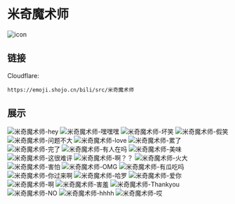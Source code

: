 # 米奇魔术师
![icon](https://emoji.shojo.cn/bili/src/米奇魔术师/icon.png)
## 链接
Cloudflare:
```
https://emoji.shojo.cn/bili/src/米奇魔术师
```
## 展示
![米奇魔术师-hey](https://emoji.shojo.cn/bili/src/米奇魔术师/米奇魔术师-hey.png)
![米奇魔术师-嘿嘿嘿](https://emoji.shojo.cn/bili/src/米奇魔术师/米奇魔术师-嘿嘿嘿.png)
![米奇魔术师-坏笑](https://emoji.shojo.cn/bili/src/米奇魔术师/米奇魔术师-坏笑.png)
![米奇魔术师-假笑](https://emoji.shojo.cn/bili/src/米奇魔术师/米奇魔术师-假笑.png)
![米奇魔术师-问题不大](https://emoji.shojo.cn/bili/src/米奇魔术师/米奇魔术师-问题不大.png)
![米奇魔术师-love](https://emoji.shojo.cn/bili/src/米奇魔术师/米奇魔术师-love.png)
![米奇魔术师-累了](https://emoji.shojo.cn/bili/src/米奇魔术师/米奇魔术师-累了.png)
![米奇魔术师-完了](https://emoji.shojo.cn/bili/src/米奇魔术师/米奇魔术师-完了.png)
![米奇魔术师-有人在吗](https://emoji.shojo.cn/bili/src/米奇魔术师/米奇魔术师-有人在吗.png)
![米奇魔术师-美味](https://emoji.shojo.cn/bili/src/米奇魔术师/米奇魔术师-美味.png)
![米奇魔术师-这很难评](https://emoji.shojo.cn/bili/src/米奇魔术师/米奇魔术师-这很难评.png)
![米奇魔术师-啊？？](https://emoji.shojo.cn/bili/src/米奇魔术师/米奇魔术师-啊？？.png)
![米奇魔术师-火大](https://emoji.shojo.cn/bili/src/米奇魔术师/米奇魔术师-火大.png)
![米奇魔术师-害怕](https://emoji.shojo.cn/bili/src/米奇魔术师/米奇魔术师-害怕.png)
![米奇魔术师-OMG](https://emoji.shojo.cn/bili/src/米奇魔术师/米奇魔术师-OMG.png)
![米奇魔术师-有瓜吃吗](https://emoji.shojo.cn/bili/src/米奇魔术师/米奇魔术师-有瓜吃吗.png)
![米奇魔术师-你过来啊](https://emoji.shojo.cn/bili/src/米奇魔术师/米奇魔术师-你过来啊.png)
![米奇魔术师-哈罗](https://emoji.shojo.cn/bili/src/米奇魔术师/米奇魔术师-哈罗.png)
![米奇魔术师-爱你](https://emoji.shojo.cn/bili/src/米奇魔术师/米奇魔术师-爱你.png)
![米奇魔术师-啊](https://emoji.shojo.cn/bili/src/米奇魔术师/米奇魔术师-啊.png)
![米奇魔术师-害羞](https://emoji.shojo.cn/bili/src/米奇魔术师/米奇魔术师-害羞.png)
![米奇魔术师-Thankyou](https://emoji.shojo.cn/bili/src/米奇魔术师/米奇魔术师-Thankyou.png)
![米奇魔术师-NO](https://emoji.shojo.cn/bili/src/米奇魔术师/米奇魔术师-NO.png)
![米奇魔术师-hhhh](https://emoji.shojo.cn/bili/src/米奇魔术师/米奇魔术师-hhhh.png)
![米奇魔术师-哎](https://emoji.shojo.cn/bili/src/米奇魔术师/米奇魔术师-哎.png)
